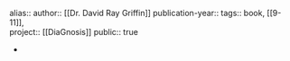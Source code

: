 alias::
author:: [[Dr. David Ray Griffin]] 
publication-year::
tags:: book, [[9-11]],  
project:: [[DiaGnosis]] 
public:: true

-